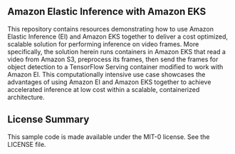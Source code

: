 ## Amazon Elastic Inference with Amazon EKS

This repository contains resources demonstrating how to use Amazon Elastic Inference (EI) and Amazon EKS together to deliver a cost optimized, scalable solution for performing inference on video frames. More specifically, the solution herein runs containers in Amazon EKS that read a video from Amazon S3, preprocess its frames, then send the frames for object detection to a TensorFlow Serving container modified to work with Amazon EI. This computationally intensive use case showcases the advantages of using Amazon EI and Amazon EKS together to achieve accelerated inference at low cost within a scalable, containerized architecture. 


## License Summary

This sample code is made available under the MIT-0 license. See the LICENSE file.
